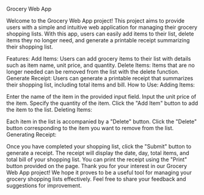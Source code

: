 
Grocery Web App

Welcome to the Grocery Web App project! This project aims to provide users with a simple and intuitive web application for managing their grocery shopping lists. With this app, users can easily add items to their list, delete items they no longer need, and generate a printable receipt summarizing their shopping list.

Features:
Add Items: Users can add grocery items to their list with details such as item name, unit price, and quantity.
Delete Items: Items that are no longer needed can be removed from the list with the delete function.
Generate Receipt: Users can generate a printable receipt that summarizes their shopping list, including total items and bill.
How to Use:
Adding Items:

Enter the name of the item in the provided input field.
Input the unit price of the item.
Specify the quantity of the item.
Click the "Add Item" button to add the item to the list.
Deleting Items:

Each item in the list is accompanied by a "Delete" button.
Click the "Delete" button corresponding to the item you want to remove from the list.
Generating Receipt:

Once you have completed your shopping list, click the "Submit" button to generate a receipt.
The receipt will display the date, day, total items, and total bill of your shopping list.
You can print the receipt using the "Print" button provided on the page.
Thank you for your interest in our Grocery Web App project! We hope it proves to be a useful tool for managing your grocery shopping lists effectively. Feel free to share your feedback and suggestions for improvement.

